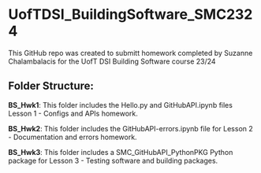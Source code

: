 # UofTDSI_BuildingSoftware_SMC2324
This GitHub repo was created to submitt homework completed by Suzanne Chalambalacis for the UofT DSI Building Software course 23/24

## Folder Structure:
**BS_Hwk1**:
This folder includes the Hello.py and GitHubAPI.ipynb files Lesson 1 - Configs and APIs homework.

**BS_Hwk2**:
This folder includes the GitHubAPI-errors.ipynb file for Lesson 2 - Documentation and errors homework.

**BS_Hwk3**:
This folder includes a SMC_GitHubAPI_PythonPKG Python package for Lesson 3 - Testing software and building packages.
